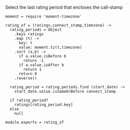 Select the last rating period that encloses the call-stamp

    moment = require 'moment-timezone'

    rating_of = (ratings,connect_stamp,timezone) ->
      rating_periods = Object
        .keys ratings
        .map (t) ->
          key: t
          value: moment.tz(t,timezone)
        .sort (a,b) ->
          if a.value.isBefore b
            return -1
          if a.value.isAfter b
            return 1
          return 0
        .reverse()

      rating_period = rating_periods.find (start_date) ->
        start_date.value.isSameOrBefore connect_stamp

      if rating_period?
        ratings[rating_period.key]
      else
        null

    module.exports = rating_of
